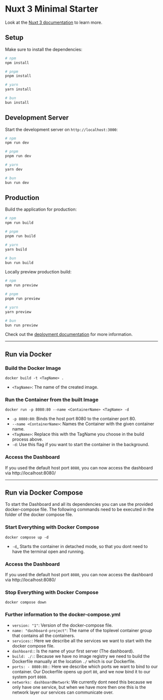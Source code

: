 # Nuxt 3 Minimal Starter

Look at the [Nuxt 3 documentation](https://nuxt.com/docs/getting-started/introduction) to learn more.

## Setup

Make sure to install the dependencies:

```bash
# npm
npm install

# pnpm
pnpm install

# yarn
yarn install

# bun
bun install
```

## Development Server

Start the development server on `http://localhost:3000`:

```bash
# npm
npm run dev

# pnpm
pnpm run dev

# yarn
yarn dev

# bun
bun run dev
```

## Production

Build the application for production:

```bash
# npm
npm run build

# pnpm
pnpm run build

# yarn
yarn build

# bun
bun run build
```

Locally preview production build:

```bash
# npm
npm run preview

# pnpm
pnpm run preview

# yarn
yarn preview

# bun
bun run preview
```

Check out the [deployment documentation](https://nuxt.com/docs/getting-started/deployment) for more information.

___

[//]: # (TODO: CHECK IF STILL VALID)

## Run via Docker

### Build the Docker Image

```
docker build -t <TagName> .
```
- `<TagName>`: The name of the created image.


### Run the Container from the built Image

```
docker run -p 8080:80 --name <ContainerName> <TagName> -d
```
- `-p 8080:80`: Binds the host port 8080 to the container port 80.
- `--name <ContainerName>`: Names the Container with the given container name.
- `<TagName>`: Replace this with the TagName you choose in the build process above.
- `-d`: Use this flag if you want to start the container in the background.

### Access the Dashboard

If you used the default host port `8080`, you can now access the dashboard via http://localhost:8080/

___
## Run via Docker Compose

To start the Dashboard and all its dependencies you can use the provided docker-compose file.
The following commands need to be executed in the folder of the docker compose file.

### Start Everything with Docker Compose

```
docker compose up -d
```
- `-d`_ Starts the container in detached mode, so that you dont need to have the terminal open and running.

### Access the Dashboard

If you used the default host port `8080`, you can now access the dashboard via http://localhost:8080/


### Stop Everything with Docker Compose

```
docker compose down
```

### Further information to the docker-compose.yml
- `version: "1"`: Version of the docker-compose file.
- `name: "dashboard-project"`: The name of the toplevel container group that contains all the containers.
- `services:`: Here we describe all the services we want to start with the docker compose file.
- `dashboard:`: Is the name of your first server (The dashboard).
- `build: ./:`: Because we have no image registry we need to build the Dockerfile manually at the location `./` which is our Dockerfile.
- `ports: - 8080:80:`: Here we describe which ports we want to bind to our container. Our Dockerfile opens up port `80`, and we now bind it to our system port `8080`.
- `networks: dashboardNetwork`: We currently dont need this because we only have one service, but when we have more then one this is the network layer our services can communicate over.